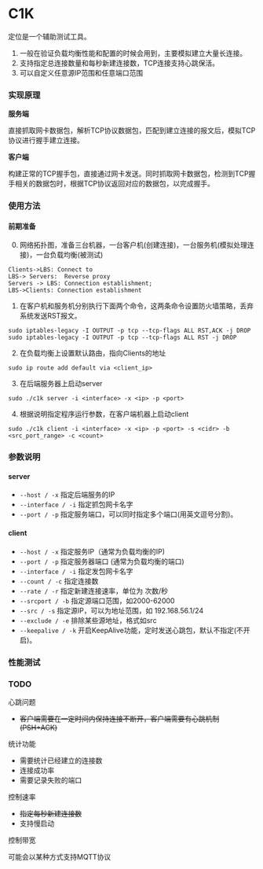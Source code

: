 # C1K

定位是一个辅助测试工具。

1. 一般在验证负载均衡性能和配置的时候会用到，主要模拟建立大量长连接。 
2. 支持指定总连接数量和每秒新建连接数，TCP连接支持心跳保活。
3. 可以自定义任意源IP范围和任意端口范围

### 实现原理
**服务端**

直接抓取网卡数据包，解析TCP协议数据包，匹配到建立连接的报文后，模拟TCP协议进行握手建立连接。

**客户端**

构建正常的TCP握手包，直接通过网卡发送。同时抓取网卡数据包，检测到TCP握手相关的数据包时，根据TCP协议返回对应的数据包，以完成握手。


### 使用方法

#### 前期准备
0. 网络拓扑图，准备三台机器，一台客户机(创建连接)，一台服务机(模拟处理连接)，一台负载均衡(被测试)

```sequence
Clients->LBS: Connect to
LBS-> Servers:  Reverse proxy
Servers -> LBS: Connection establishment;
LBS->Clients: Connection establishment
```

1. 在客户机和服务机分别执行下面两个命令，这两条命令设置防火墙策略，丢弃系统发送RST报文。
```shell
sudo iptables-legacy -I OUTPUT -p tcp --tcp-flags ALL RST,ACK -j DROP
sudo iptables-legacy -I OUTPUT -p tcp --tcp-flags ALL RST -j DROP
```
2. 在负载均衡上设置默认路由，指向Clients的地址
```shell
sudo ip route add default via <client_ip>
```
3. 在后端服务器上启动server
```shell
sudo ./c1k server -i <interface> -x <ip> -p <port>
```

4. 根据说明指定程序运行参数，在客户端机器上启动client
```client
sudo ./c1k client -i <interface> -x <ip> -p <port> -s <cidr> -b <src_port_range> -c <count>
```

### 参数说明
#### server
 -  ` --host / -x ` 指定后端服务的IP
 -  ` --interface / -i ` 指定抓包网卡名字
 -  ` --port / -p ` 指定服务端口，可以同时指定多个端口(用英文逗号分割)。
#### client
 - ` --host / -x ` 指定服务IP（通常为负载均衡的IP)
 - ` --port / -p ` 指定服务器端口 (通常为负载均衡的端口)
 - ` --interface / -i ` 指定发包网卡名字
 - ` --count / -c ` 指定连接数
 - ` --rate / -r ` 指定新建连接速率，单位为 次数/秒
 - ` --srcport / -b ` 指定源端口范围，如2000-62000
 - ` --src / -s ` 指定源IP，可以为地址范围，如 192.168.56.1/24 
 - ` --exclude / -e ` 排除某些源地址，格式如src
 - ` --keepalive / -k ` 开启KeepAlive功能，定时发送心跳包，默认不指定(不开启)。

### 性能测试

### TODO
心跳问题

- ~~客户端需要在一定时间内保持连接不断开，客户端需要有心跳机制(PSH+ACK)~~

统计功能

 - 需要统计已经建立的连接数
 - 连接成功率
 - 需要记录失败的端口

控制速率

 - ~~指定每秒新建连接数~~
 - 支持慢启动

控制带宽

可能会以某种方式支持MQTT协议